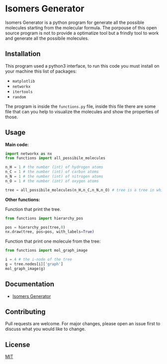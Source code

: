 # Isomers Generator

Isomers Generator is a python program for generate all the possible molecules starting from the molecular formula.
The porpouse of this open source program is not to provide a optimatize tool but a frindly tool to work and generate all the possibile molecules.    

## Installation

This program used a python3 interface, to run this code you must install on your machine this list of packages:

* ```matplotlib```
* ```networkx```
* ```itertools```
* ```random```

The program is inside the ```functions.py``` file, inside this file there are some file that can you help to visualize the molecules and show the properties of those.

## Usage

**Main code:**

```python
import networkx as nx
from functions import all_possibile_molecules

n_H = 1 # the number (int) of hydrogen atoms
n_C = 1 # the number (int) of carbon atoms
n_N = 1 # the number (int) of nitrogen atoms
n_O = 1 # the number (int) of oxygen atoms

tree = all_possibile_molecules(n_H,n_C,n_N,n_O) # tree is a tree in which each node are a molecule in the process of creation, the leaf are the all possibile molecules generated
```

**Other functions:**

Function that print the tree.

```python
from functions import hierarchy_pos

pos = hierarchy_pos(tree,0)    
nx.draw(tree, pos=pos, with_labels=True) 
```

Function that print one molecule from the tree:

```python
from functions import mol_graph_image

i = 4 # the i-node of the tree
g = tree.nodes[i]['graph']
mol_graph_image(g)
```


## Documentation

* [Isomers Generator](https://github.com/TinacciL/Isomers_generator/blob/master/IG_documentation.pdf)

## Contributing
Pull requests are welcome. For major changes, please open an issue first to discuss what you would like to change.

## License
[MIT](https://choosealicense.com/licenses/mit/)

